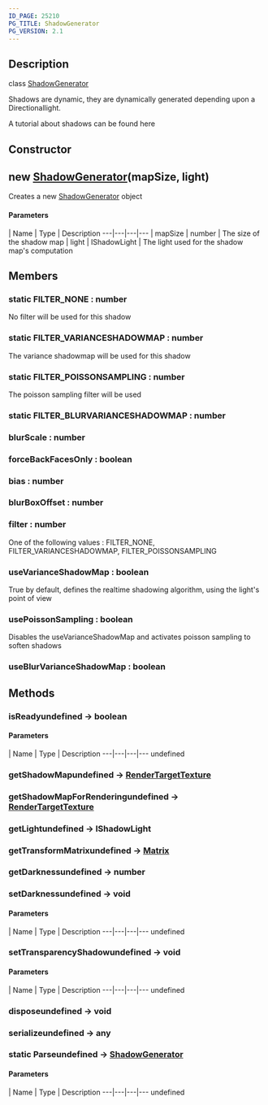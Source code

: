 ```yaml
---
ID_PAGE: 25210
PG_TITLE: ShadowGenerator
PG_VERSION: 2.1
---
```

## Description

class [ShadowGenerator](/classes/2.4/ShadowGenerator)

Shadows are dynamic, they are dynamically generated depending upon a Directionallight.

A tutorial about shadows can be found here

## Constructor

## new [ShadowGenerator](/classes/2.4/ShadowGenerator)(mapSize, light)

Creates a new [ShadowGenerator](/classes/2.4/ShadowGenerator) object

#### Parameters
 | Name | Type | Description
---|---|---|---
 | mapSize | number |    The size of the shadow map
 | light | IShadowLight |    The light used for the shadow map's computation
## Members

### static FILTER_NONE : number

No filter will be used for this shadow

### static FILTER_VARIANCESHADOWMAP : number

The variance shadowmap will be used for this shadow

### static FILTER_POISSONSAMPLING : number

The poisson sampling filter will be used

### static FILTER_BLURVARIANCESHADOWMAP : number



### blurScale : number



### forceBackFacesOnly : boolean



### bias : number



### blurBoxOffset : number



### filter : number

One of the following values : FILTER_NONE, FILTER_VARIANCESHADOWMAP, FILTER_POISSONSAMPLING

### useVarianceShadowMap : boolean

True by default, defines the realtime shadowing algorithm, using the light's point of view

### usePoissonSampling : boolean

Disables the useVarianceShadowMap and activates poisson sampling to soften shadows

### useBlurVarianceShadowMap : boolean



## Methods

### isReadyundefined &rarr; boolean



#### Parameters
 | Name | Type | Description
---|---|---|---
undefined
### getShadowMapundefined &rarr; [RenderTargetTexture](/classes/2.4/RenderTargetTexture)


### getShadowMapForRenderingundefined &rarr; [RenderTargetTexture](/classes/2.4/RenderTargetTexture)


### getLightundefined &rarr; IShadowLight


### getTransformMatrixundefined &rarr; [Matrix](/classes/2.4/Matrix)


### getDarknessundefined &rarr; number


### setDarknessundefined &rarr; void



#### Parameters
 | Name | Type | Description
---|---|---|---
undefined
### setTransparencyShadowundefined &rarr; void



#### Parameters
 | Name | Type | Description
---|---|---|---
undefined
### disposeundefined &rarr; void


### serializeundefined &rarr; any


### static Parseundefined &rarr; [ShadowGenerator](/classes/2.4/ShadowGenerator)



#### Parameters
 | Name | Type | Description
---|---|---|---
undefined
